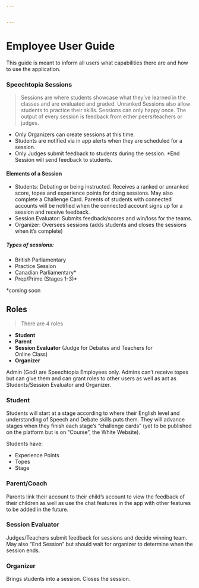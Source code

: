 ```yaml
---


---
```


<h1 id="employee-user-guide">Employee User Guide</h1>
<p>This guide is meant to inform all users what capabilities there are and how to use the application.</p>
<h3 id="speechtopia-sessions">Speechtopia Sessions</h3>
<blockquote>
<p>Sessions are where students showcase what they’ve learned in the classes and are evaluated and graded. Unranked Sessions also allow students to practice their skills. Sessions can only happy once. The output of every session is feedback from either peers/teachers or judges.</p>
</blockquote>
<ul>
<li>Only Organizers can create sessions at this time.</li>
<li>Students are notified via in app alerts when they are scheduled for a session.</li>
<li>Only Judges submit feedback to students during the session. *End Session will send feedback to students.</li>
</ul>
<h4 id="elements-of-a-session">Elements of a Session</h4>
<ul>
<li>Students: Debating or being instructed. Receives a ranked or unranked score, topes and experience points for doing sessions.  May also complete a Challenge Card. Parents of students with connected accounts will be notified when the connected account signs up for a session and receive feedback.</li>
<li>Session Evaluator: Submits feedback/scores and win/loss for the teams.</li>
<li>Organizer: Oversees sessions (adds students and closes the sessions when it’s complete)</li>
</ul>
<h5 id="types-of-sessions">Types of sessions:</h5>
<ul>
<li>British Parliamentary</li>
<li>Practice Session</li>
<li>Canadian Parliamentary*</li>
<li>Prep/Prime (Stages 1-3)*</li>
</ul>
<p>*coming soon</p>
<h2 id="roles">Roles</h2>
<blockquote>
<p>There are 4 roles</p>
</blockquote>
<ul>
<li><strong>Student</strong></li>
<li><strong>Parent</strong></li>
<li><strong>Session Evaluator</strong> (Judge for Debates and Teachers for<br>
Online Class)</li>
<li><strong>Organizer</strong></li>
</ul>
<p>Admin (God) are Speechtopia Employees only. Admins can’t receive topes but can give them and can grant roles to other users as well as act as Students/Session Evaluator and Organizer.</p>
<h3 id="student">Student</h3>
<p>Students will start at a stage according to where their English level and understanding of Speech and Debate skills puts them. They will advance stages when they finish each stage’s “challenge cards” (yet to be published on the platform but is on “Course”, the White Website).</p>
<p>Students have:</p>
<ul>
<li>Experience Points</li>
<li>Topes</li>
<li>Stage</li>
</ul>
<h3 id="parentcoach">Parent/Coach</h3>
<p>Parents link their account to their child’s account to view the feedback of their children as well as use the chat features in the app with other features to be added in the future.</p>
<h3 id="session-evaluator">Session Evaluator</h3>
<p>Judges/Teachers submit feedback for sessions and decide winning team. May also “End Session” but should wait for organizer to determine when the session ends.</p>
<h3 id="organizer">Organizer</h3>
<p>Brings students into a session. Closes the session.</p>

